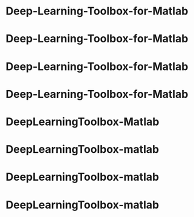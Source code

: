 # Deep-Learning-Toolbox-for-Matlab
# Deep-Learning-Toolbox-for-Matlab
# Deep-Learning-Toolbox-for-Matlab
# Deep-Learning-Toolbox-for-Matlab
# DeepLearningToolbox-Matlab
# DeepLearningToolbox-matlab
# DeepLearningToolbox-matlab
# DeepLearningToolbox-matlab
